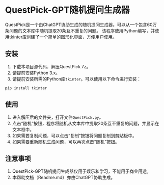 # QuestPick-GPT随机提问生成器

QuestPick是一个由ChatGPT协助生成的随机提问生成器，可以从一个包含60万条问题的文本库中随机提取20条互不重复的问题。
该程序使用Python编写，并使用tkinter库创建了一个简单的图形化界面，方便用户使用。

## 安装

1. 下载本项目源代码，解压QuestPick.7z。
2. 请提前安装Python 3.x。
3. 请提前安装所需的Python库`tkinter`。可以使用以下命令进行安装：

```
pip install tkinter
```

## 使用

1. 进入解压后的文件夹，打开文件`QuestPick.py`。
2. 点击“随机”按钮，程序将随机从文本库中提取20条互不重复的问题，并显示在文本框中。
3. 如果需要复制问题，可以点击“复制”按钮将问题复制到剪贴板中。
4. 如果需要重新随机生成问题，可以再次点击“随机”按钮。

## 注意事项

1. QuestPick-GPT随机提问生成器仅用于娱乐和学习，不能用于商业用途。
2. 本帮助文档（Readme.md）亦由ChatGPT协助生成。
